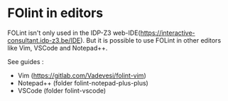 # FOlint in editors

FOLint isn't only used in the IDP-Z3 web-IDE(https://interactive-consultant.idp-z3.be/IDE). 
But it is possible to use FOLint in other editors like Vim, VSCode and Notepad++.

See guides :
* Vim (https://gitlab.com/Vadevesi/folint-vim)
* Notepad++ (folder folint-notepad-plus-plus)
* VSCode (folder folint-vscode)
